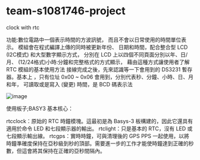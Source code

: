 # team-s1081746-project
clock with rtc

功能:數位電路中一個表示時間的方波訊號，
而且不會以日常使用的時間單位表示。 
 模組會在程式編譯上傳的同時被更新年份、
日期和時間，配合整合型 LCD (I2C模式) 
和大型數字顯示方式，
分別在 LCD 上以四個不同頁面分別以年、日/月、
(12/24格式)小時:分鐘和完整格式的方式顯示，
藉由這種方式讓使用者了解 RTC 模組的基本使用方法
接線完成之後，先來認識等一下會用到的 DS3231 暫存器。基本上
，只有位址 0x00 ~ 0x06 會用到，分別代表秒、分鐘、小時、日、月和年，
可讀取或是寫入 (變更) 時間，是 BCD 碼表示法

![image](https://user-images.githubusercontent.com/95560392/200489464-b836544d-85e8-47b3-b746-e87abc920b7c.png)

使用板子;BASY3
基本核心：

rtcclock：原始的 RTC 時鐘模塊。這最初是為 Basys-3 板構建的，因此它還具有適用於命令 LED 和七段顯示器的輸出。
rtclight：只是基本的 RTC，沒有 LED 或七段顯示輸出線。
rtcgps：實時時鐘，可與清理後的 GPS PPS 一起使用，以將時鐘準確度保持在亞秒級到秒的頂部。需要進一步的工作才能使時鐘達到正確的秒數，但這會將其保持在正確的亞秒間隔內。

